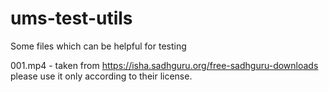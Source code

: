 # ums-test-utils

Some files which can be helpful for testing

001.mp4 - taken from https://isha.sadhguru.org/free-sadhguru-downloads
please use it only according to their license.
